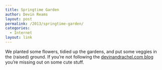 ```yaml
---
title: Springtime Garden
author: Devin Reams
layout: post
permalink: /2013/springtime-garden/
categories:
  - Internet
layout: link
---
```

We planted some flowers, tidied up the gardens, and put some veggies in the (raised) ground. If you&#8217;re not following the [devinandrachel.com blog][1] you&#8217;re missing out on some cute stuff.

 [1]: http://devinandrachel.com/